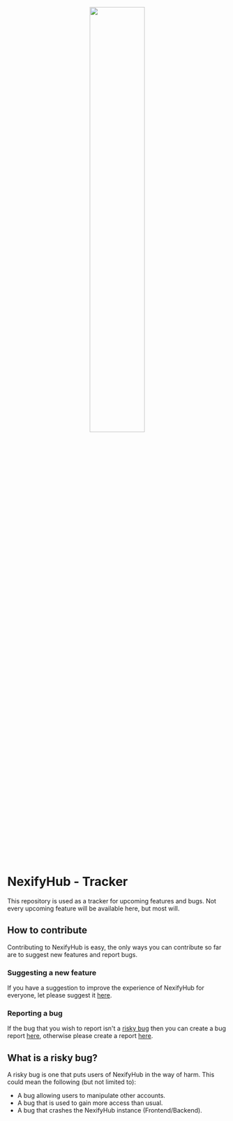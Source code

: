 <p align="center">
  <img src="https://i.imgur.com/hXOykJe.jpg" width="50%">
</p>

# NexifyHub - Tracker
This repository is used as a tracker for upcoming features and bugs. Not every upcoming feature will be available here, but most will.

## How to contribute
Contributing to NexifyHub is easy, the only ways you can contribute so far are to suggest new features and report bugs.

### Suggesting a new feature
If you have a suggestion to improve the experience of NexifyHub for everyone, let please suggest it [here](https://github.com/NexifyHub/Tracker/issues/new?assignees=&labels=Enhancement&template=feature_request.md&title=%5BFEATURE%5D+).

### Reporting a bug
If the bug that you wish to report isn't a [risky bug](#what-is-a-risky-bug) then you can create a bug report [here](https://github.com/NexifyHub/Tracker/issues/new?assignees=&labels=Bug%2C+Unconfirmed&template=bug_report.md&title=%5BBUG%5D+), otherwise please create a report [here](https://github.com/NexifyHub/Tracker/security/advisories/new).

## What is a risky bug?
A risky bug is one that puts users of NexifyHub in the way of harm. This could mean the following (but not limited to):
- A bug allowing users to manipulate other accounts.
- A bug that is used to gain more access than usual.
- A bug that crashes the NexifyHub instance (Frontend/Backend).